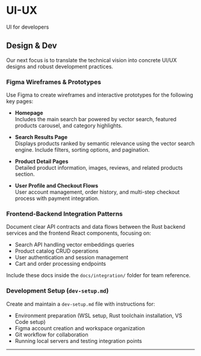 # UI-UX
UI for developers

## Design & Dev

Our next focus is to translate the technical vision into concrete UI/UX designs and robust development practices.

### Figma Wireframes & Prototypes

Use Figma to create wireframes and interactive prototypes for the following key pages:

- **Homepage**  
  Includes the main search bar powered by vector search, featured products carousel, and category highlights.

- **Search Results Page**  
  Displays products ranked by semantic relevance using the vector search engine. Include filters, sorting options, and pagination.

- **Product Detail Pages**  
  Detailed product information, images, reviews, and related products section.

- **User Profile and Checkout Flows**  
  User account management, order history, and multi-step checkout process with payment integration.

### Frontend-Backend Integration Patterns

Document clear API contracts and data flows between the Rust backend services and the frontend React components, focusing on:

- Search API handling vector embeddings queries  
- Product catalog CRUD operations  
- User authentication and session management  
- Cart and order processing endpoints

Include these docs inside the `docs/integration/` folder for team reference.

### Development Setup (`dev-setup.md`)

Create and maintain a `dev-setup.md` file with instructions for:

- Environment preparation (WSL setup, Rust toolchain installation, VS Code setup)  
- Figma account creation and workspace organization  
- Git workflow for collaboration  
- Running local servers and testing integration points

---


